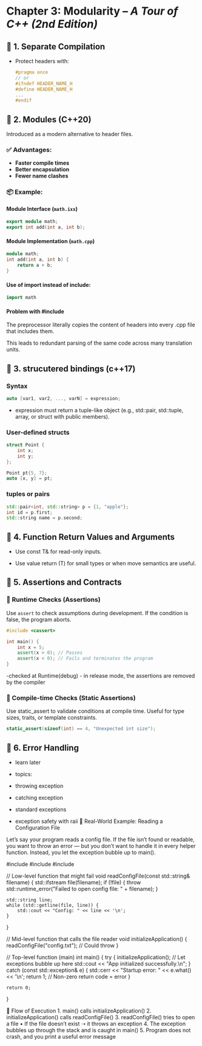 # Chapter 3: Modularity – *A Tour of C++ (2nd Edition)*

## 🔹 1. Separate Compilation

- Protect headers with:
  ```cpp
  #pragma once
  // or
  #ifndef HEADER_NAME_H
  #define HEADER_NAME_H
  ...
  #endif

## 🔹 2. Modules (C++20)

Introduced as a modern alternative to header files.

### ✅ Advantages:
- **Faster compile times**
- **Better encapsulation**
- **Fewer name clashes**

### 📦 Example:

#### Module Interface (`math.ixx`)
```cpp
export module math;
export int add(int a, int b);
```
#### Module Implementation (`math.cpp`)
```cpp
module math;
int add(int a, int b) {
    return a + b;
}
```
#### Use of import instead of include:

```cpp
import math
```


####  Problem with #include
The preprocessor literally copies the content of headers into every .cpp file that includes them.

This leads to redundant parsing of the same code across many translation units.


## 🔹 3. strucutered bindings (c++17)

### Syntax
```cpp
auto [var1, var2, ..., varN] = expression;
```
- expression must return a tuple-like object (e.g., std::pair, std::tuple, array, or struct with public members).


### User-defined structs
```cpp
struct Point {
    int x;
    int y;
};

Point pt{5, 7};
auto [x, y] = pt;
```
### tuples or pairs

```cpp
std::pair<int, std::string> p = {1, "apple"};
int id = p.first;
std::string name = p.second;
```
## 🔹 4. Function Return Values and Arguments

- Use const T& for read-only inputs.

- Use value return (T) for small types or when move semantics are useful.

## 🔹 5. Assertions and Contracts

### 🧪 Runtime Checks (Assertions)

Use `assert` to check assumptions during development. If the condition is false, the program aborts.

```cpp
#include <cassert>

int main() {
    int x = 5;
    assert(x > 0); // Passes
    assert(x < 0); // Fails and terminates the program
}
```
-checked at Runtime(debug) - in release mode, the assertions are removed by the compiler
### 🧪 Compile-time Checks (Static Assertions)

Use static_assert to validate conditions at compile time. Useful for type sizes, traits, or template constraints.

```cpp
static_assert(sizeof(int) == 4, "Unexpected int size");
```
## 🔹 6. Error Handling

- learn later

- topics: 

- throwing exception
- catching exception
- standard exceptions
- exception safety with raii
🎯 Real-World Example: Reading a Configuration File

Let’s say your program reads a config file. If the file isn’t found or readable, you want to throw an error — but you don’t want to handle it in every helper function. Instead, you let the exception bubble up to main().


#include <iostream>
#include <fstream>
#include <stdexcept>

// Low-level function that might fail
void readConfigFile(const std::string& filename) {
    std::ifstream file(filename);
    if (!file) {
        throw std::runtime_error("Failed to open config file: " + filename);
    }

    std::string line;
    while (std::getline(file, line)) {
        std::cout << "Config: " << line << '\n';
    }
}

// Mid-level function that calls the file reader
void initializeApplication() {
    readConfigFile("config.txt"); // Could throw
}

// Top-level function (main)
int main() {
    try {
        initializeApplication(); // Let exceptions bubble up here
        std::cout << "App initialized successfully.\n";
    } catch (const std::exception& e) {
        std::cerr << "Startup error: " << e.what() << '\n';
        return 1; // Non-zero return code = error
    }

    return 0;
}


🔁 Flow of Execution
	1.	main() calls initializeApplication()
	2.	initializeApplication() calls readConfigFile()
	3.	readConfigFile() tries to open a file
	•	If the file doesn’t exist ➝ it throws an exception
	4.	The exception bubbles up through the stack and is caught in main()
	5.	Program does not crash, and you print a useful error message



